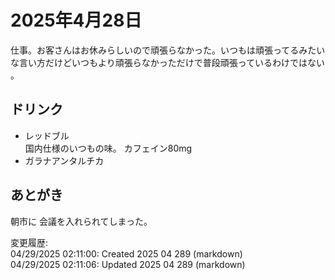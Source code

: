 # 2025年4月28日

仕事。お客さんはお休みらしいので頑張らなかった。いつもは頑張ってるみたいな言い方だけどいつもより頑張らなかっただけで普段頑張っているわけではない 。

## ドリンク

- レッドブル  
国内仕様のいつもの味。
カフェイン80mg
- ガラナアンタルチカ

## あとがき

朝市に 会議を入れられてしまった。

変更履歴:  
04/29/2025 02:11:00: Created 2025 04 289 (markdown)  
04/29/2025 02:11:06: Updated 2025 04 289 (markdown)  
